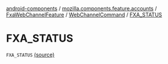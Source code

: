 [android-components](../../../index.md) / [mozilla.components.feature.accounts](../../index.md) / [FxaWebChannelFeature](../index.md) / [WebChannelCommand](index.md) / [FXA_STATUS](./-f-x-a_-s-t-a-t-u-s.md)

# FXA_STATUS

`FXA_STATUS` [(source)](https://github.com/mozilla-mobile/android-components/blob/master/components/feature/accounts/src/main/java/mozilla/components/feature/accounts/FxaWebChannelFeature.kt#L171)